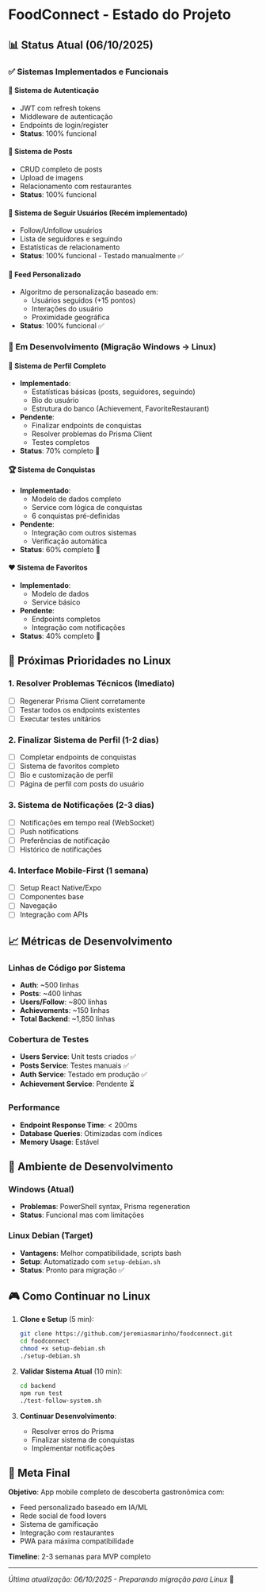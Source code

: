 # FoodConnect - Estado do Projeto

## 📊 Status Atual (06/10/2025)

### ✅ Sistemas Implementados e Funcionais

#### 🔐 Sistema de Autenticação

- JWT com refresh tokens
- Middleware de autenticação
- Endpoints de login/register
- **Status**: 100% funcional

#### 📝 Sistema de Posts

- CRUD completo de posts
- Upload de imagens
- Relacionamento com restaurantes
- **Status**: 100% funcional

#### 👥 Sistema de Seguir Usuários (Recém implementado)

- Follow/Unfollow usuários
- Lista de seguidores e seguindo
- Estatísticas de relacionamento
- **Status**: 100% funcional - Testado manualmente ✅

#### 🎯 Feed Personalizado

- Algoritmo de personalização baseado em:
  - Usuários seguidos (+15 pontos)
  - Interações do usuário
  - Proximidade geográfica
- **Status**: 100% funcional ✅

### 🚧 Em Desenvolvimento (Migração Windows → Linux)

#### 👤 Sistema de Perfil Completo

- **Implementado**:
  - Estatísticas básicas (posts, seguidores, seguindo)
  - Bio do usuário
  - Estrutura do banco (Achievement, FavoriteRestaurant)
- **Pendente**:
  - Finalizar endpoints de conquistas
  - Resolver problemas do Prisma Client
  - Testes completos
- **Status**: 70% completo 🔄

#### 🏆 Sistema de Conquistas

- **Implementado**:
  - Modelo de dados completo
  - Service com lógica de conquistas
  - 6 conquistas pré-definidas
- **Pendente**:
  - Integração com outros sistemas
  - Verificação automática
- **Status**: 60% completo 🔄

#### ❤️ Sistema de Favoritos

- **Implementado**:
  - Modelo de dados
  - Service básico
- **Pendente**:
  - Endpoints completos
  - Integração com notificações
- **Status**: 40% completo 🔄

## 🎯 Próximas Prioridades no Linux

### 1. Resolver Problemas Técnicos (Imediato)

- [ ] Regenerar Prisma Client corretamente
- [ ] Testar todos os endpoints existentes
- [ ] Executar testes unitários

### 2. Finalizar Sistema de Perfil (1-2 dias)

- [ ] Completar endpoints de conquistas
- [ ] Sistema de favoritos completo
- [ ] Bio e customização de perfil
- [ ] Página de perfil com posts do usuário

### 3. Sistema de Notificações (2-3 dias)

- [ ] Notificações em tempo real (WebSocket)
- [ ] Push notifications
- [ ] Preferências de notificação
- [ ] Histórico de notificações

### 4. Interface Mobile-First (1 semana)

- [ ] Setup React Native/Expo
- [ ] Componentes base
- [ ] Navegação
- [ ] Integração com APIs

## 📈 Métricas de Desenvolvimento

### Linhas de Código por Sistema

- **Auth**: ~500 linhas
- **Posts**: ~400 linhas
- **Users/Follow**: ~800 linhas
- **Achievements**: ~150 linhas
- **Total Backend**: ~1,850 linhas

### Cobertura de Testes

- **Users Service**: Unit tests criados ✅
- **Posts Service**: Testes manuais ✅
- **Auth Service**: Testado em produção ✅
- **Achievement Service**: Pendente ⏳

### Performance

- **Endpoint Response Time**: < 200ms
- **Database Queries**: Otimizadas com índices
- **Memory Usage**: Estável

## 🔧 Ambiente de Desenvolvimento

### Windows (Atual)

- **Problemas**: PowerShell syntax, Prisma regeneration
- **Status**: Funcional mas com limitações

### Linux Debian (Target)

- **Vantagens**: Melhor compatibilidade, scripts bash
- **Setup**: Automatizado com `setup-debian.sh`
- **Status**: Pronto para migração ✅

## 🎮 Como Continuar no Linux

1. **Clone e Setup** (5 min):

   ```bash
   git clone https://github.com/jeremiasmarinho/foodconnect.git
   cd foodconnect
   chmod +x setup-debian.sh
   ./setup-debian.sh
   ```

2. **Validar Sistema Atual** (10 min):

   ```bash
   cd backend
   npm run test
   ./test-follow-system.sh
   ```

3. **Continuar Desenvolvimento**:
   - Resolver erros do Prisma
   - Finalizar sistema de conquistas
   - Implementar notificações

## 🏁 Meta Final

**Objetivo**: App mobile completo de descoberta gastronômica com:

- Feed personalizado baseado em IA/ML
- Rede social de food lovers
- Sistema de gamificação
- Integração com restaurantes
- PWA para máxima compatibilidade

**Timeline**: 2-3 semanas para MVP completo

---

_Última atualização: 06/10/2025 - Preparando migração para Linux_ 🐧
